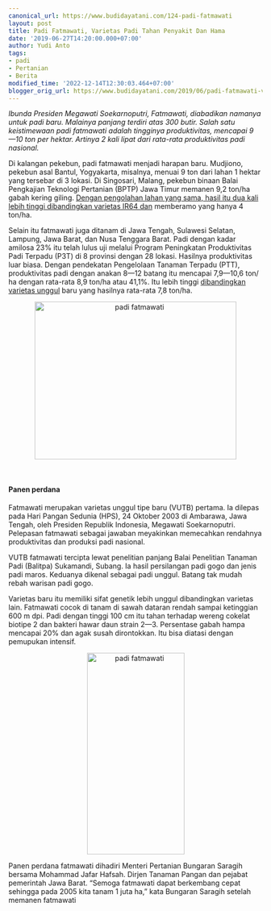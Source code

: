 ```yaml
---
canonical_url: https://www.budidayatani.com/124-padi-fatmawati
layout: post
title: Padi Fatmawati, Varietas Padi Tahan Penyakit Dan Hama
date: '2019-06-27T14:20:00.000+07:00'
author: Yudi Anto
tags:
- padi
- Pertanian
- Berita
modified_time: '2022-12-14T12:30:03.464+07:00'
blogger_orig_url: https://www.budidayatani.com/2019/06/padi-fatmawati-varietas-padi-tahan.html
---
```


<p><i>Ibunda Presiden Megawati Soekarnoputri, Fatmawati, diabadikan namanya untuk padi baru. Malainya panjang terdiri atas 300 butir. Salah satu keistimewaan padi fatmawati adalah tingginya produktivitas, mencapai 9 —10 ton per hektar. Artinya 2 kali lipat dari rata-rata produktivitas padi nasional.</i></p><p>Di kalangan pekebun, padi fatmawati menjadi harapan baru. Mudjiono, pekebun asal Bantul, Yogyakarta, misalnya, menuai 9 ton dari lahan 1 hektar yang tersebar di 3 lokasi. Di Singosari, Malang, pekebun binaan Balai Pengkajian Teknologi Pertanian (BPTP) Jawa Timur memanen 9,2 ton/ha gabah kering giling. <a href="https://www.budidayatani.com/2019/06/meningkatkan-kualitas-dan-produksi-padi.html" style="width: auto !important" data-wpil-post-to-="data-wpil-post-to-">Dengan pengolahan lahan yang sama, hasil itu dua kali lebih tinggi dibandingkan varietas IR64 dan</a> memberamo yang hanya 4 ton/ha.</p><p>Selain itu fatmawati juga ditanam di Jawa Tengah, Sulawesi Selatan, Lampung, Jawa Barat, dan Nusa Tenggara Barat. Padi dengan kadar amilosa 23% itu telah lulus uji melalui Program Peningkatan Produktivitas Padi Terpadu (P3T) di 8 provinsi dengan 28 lokasi. Hasilnya produktivitas luar biasa. Dengan pendekatan Pengelolaan Tanaman Terpadu (PTT), produktivitas padi dengan anakan 8—12 batang itu mencapai 7,9—10,6 ton/ ha dengan rata-rata 8,9 ton/ha atau 41,1%. Itu lebih tinggi <a href="https://www.budidayatani.com/2019/06/cara-dan-tips-untuk-meningkatkan.html">dibandingkan varietas unggul</a> baru yang hasilnya rata-rata 7,8 ton/ha.</p><div style="clear: both;text-align: center"><a style="margin-left: 1em;margin-right: 1em" href="https://i2.wp.com/1.bp.blogspot.com/-GU24ZKfmNPo/XRRk80OBQ9I/AAAAAAAACmI/48XlA6GAT4wtJUcFb6Edbxan-ETAWkEnwCLcBGAs/s1600/padi%2Borganik_762x600.jpg?ssl=1"><img loading="lazy" title="" src="https://i1.wp.com/1.bp.blogspot.com/-GU24ZKfmNPo/XRRk80OBQ9I/AAAAAAAACmI/48XlA6GAT4wtJUcFb6Edbxan-ETAWkEnwCLcBGAs/s400/padi%2Borganik_762x600.jpg?resize=400%2C313&amp;ssl=1" alt="padi fatmawati " width="400" height="313" border="0" data-original-height="600" data-original-width="762" data-recalc-dims="1" /></a></div><p>&nbsp;</p><h4>Panen perdana</h4><p>Fatmawati merupakan varietas unggul tipe baru (VUTB) pertama. Ia dilepas pada Hari Pangan Sedunia (HPS), 24 Oktober 2003 di Ambarawa, Jawa Tengah, oleh Presiden Republik Indonesia, Megawati Soekarnoputri. Pelepasan fatmawati sebagai jawaban meyakinkan memecahkan rendahnya produktivitas dan produksi padi nasional.</p><p>VUTB fatmawati tercipta lewat penelitian panjang Balai Penelitian Tanaman Padi (Balitpa) Sukamandi, Subang. Ia hasil persilangan padi gogo dan jenis padi maros. Keduanya dikenal sebagai padi unggul. Batang tak mudah rebah warisan padi gogo.</p><p>Varietas baru itu memiliki sifat genetik lebih unggul dibandingkan varietas lain. Fatmawati cocok di tanam di sawah dataran rendah sampai ketinggian 600 m dpi. Padi dengan tinggi 100 cm itu tahan terhadap wereng cokelat biotipe 2 dan bakteri hawar daun strain 2—3. Persentase gabah hampa mencapai 20% dan agak susah dirontokkan. Itu bisa diatasi dengan pemupukan intensif.</p><div style="clear: both;text-align: center"><a style="margin-left: 1em;margin-right: 1em" href="https://i0.wp.com/1.bp.blogspot.com/-zUfkCb3gS9s/XRRlNRLOc6I/AAAAAAAACmQ/jR3zx5T5FZsitewCrFZ9ZuHHVL8y6nvBwCLcBGAs/s1600/padi%2Borganik_292x600.jpg?ssl=1"><img loading="lazy" title="" src="https://i2.wp.com/1.bp.blogspot.com/-zUfkCb3gS9s/XRRlNRLOc6I/AAAAAAAACmQ/jR3zx5T5FZsitewCrFZ9ZuHHVL8y6nvBwCLcBGAs/s400/padi%2Borganik_292x600.jpg?resize=193%2C400&amp;ssl=1" alt="padi fatmawati " width="193" height="400" border="0" data-original-height="600" data-original-width="292" data-recalc-dims="1" /></a></div><p>Panen perdana fatmawati dihadiri Menteri Pertanian Bungaran Saragih bersama Mohammad Jafar Hafsah. Dirjen Tanaman Pangan dan pejabat pemerintah Jawa Barat. “Semoga fatmawati dapat berkembang cepat sehingga pada 2005 kita tanam 1 juta ha,” kata Bungaran Saragih setelah memanen fatmawati</p>